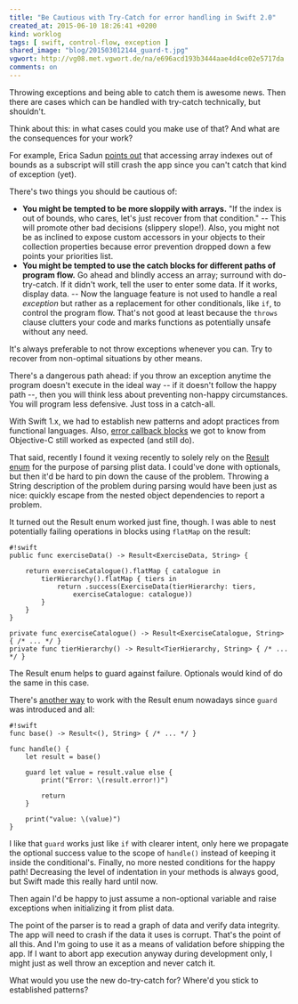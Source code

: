 ```yaml
---
title: "Be Cautious with Try-Catch for error handling in Swift 2.0"
created_at: 2015-06-10 18:26:41 +0200
kind: worklog
tags: [ swift, control-flow, exception ]
shared_image: "blog/201503012144_guard-t.jpg"
vgwort: http://vg08.met.vgwort.de/na/e696acd193b3444aae4d4ce02e5717da
comments: on
---
```



Throwing exceptions and being able to catch them is awesome news. Then there are cases which can be handled with try-catch technically, but shouldn't.

Think about this: in what cases could you make use of that? And what are the consequences for your work?

For example, Erica Sadun [points out][sadun] that accessing array indexes out of bounds as a subscript will still crash the app since you can't catch that kind of exception (yet).

There's two things you should be cautious of:

* **You might be tempted to be more sloppily with arrays.** "If the index is out of bounds, who cares, let's just recover from that condition." -- This will promote other bad decisions (slippery slope!). Also, you might not be as inclined to expose custom accessors in your objects to their collection properties because error prevention dropped down a few points your priorities list.
* **You might be tempted to use the catch blocks for different paths of program flow.** Go ahead and blindly access an array; surround with do-try-catch. If it didn't work, tell the user to enter some data. If it works, display data. -- Now the language feature is not used to handle a real _exception_ but rather as a replacement for other conditionals, like `if`, to control the program flow. That's not good at least because the `throws` clause clutters your code and marks functions as potentially unsafe without any need.

It's always preferable to not throw exceptions whenever you can. Try to recover from non-optimal situations by other means.

There's a dangerous path ahead: if you throw an exception anytime the program doesn't execute in the ideal way -- if it doesn't follow the happy path --, then you will think less about preventing non-happy circumstances. You will program less defensive. Just toss in a catch-all.

With Swift 1.x, we had to establish new patterns and adopt practices from functional languages. Also, [error callback blocks][callb] we got to know from Objective-C still worked as expected (and still do).

That said, recently I found it vexing recently to solely rely on the [Result enum][result] for the purpose of parsing plist data. I could've done with optionals, but then it'd be hard to pin down the cause of the problem. Throwing a String description of the problem during parsing would have been just as nice: quickly escape from the nested object dependencies to report a problem.

It turned out the Result enum worked just fine, though. I was able to nest potentially failing operations in blocks using `flatMap` on the result:

    #!swift
    public func exerciseData() -> Result<ExerciseData, String> {
        
        return exerciseCatalogue().flatMap { catalogue in
            tierHierarchy().flatMap { tiers in
                return .success(ExerciseData(tierHierarchy: tiers, 
                    exerciseCatalogue: catalogue))
            }
        }
    }
    
    private func exerciseCatalogue() -> Result<ExerciseCatalogue, String> { /* ... */ }
    private func tierHierarchy() -> Result<TierHierarchy, String> { /* ... */ }

The Result enum helps to guard against failure. Optionals would kind of do the same in this case.

There's [another way][owensd] to work with the Result enum nowadays since `guard` was introduced and all:

    #!swift
    func base() -> Result<(), String> { /* ... */ }
    
    func handle() {
        let result = base()

        guard let value = result.value else {
            print("Error: \(result.error!)")
		
    		return
        }
    
        print("value: \(value)")
    }

I like that `guard` works just like `if` with clearer intent, only here we propagate the optional success value to the scope of `handle()` instead of keeping it inside the conditional's. Finally, no more nested conditions for the happy path! Decreasing the level of indentation in your methods is always good, but Swift made this really hard until now.

Then again I'd be happy to just assume a non-optional variable and raise exceptions when initializing it from plist data.

The point of the parser is to read a graph of data and verify data integrity. The app will need to crash if the data it uses is corrupt. That's the point of all this. And I'm going to use it as a means of validation before shipping the app. If I want to abort app execution anyway during development only, I might just as well throw an exception and never catch it.

What would you use the new do-try-catch for? Where'd you stick to established patterns?

[sadun]: http://ericasadun.com/2015/06/09/swift-why-try-and-catch-dont-work-the-way-you-expect/
[result]: /posts/2015/05/nicest-result-enum-ever/
[callb]: /posts/2015/04/error-callbacks-objective-c/
[owensd]: http://owensd.io/2015/06/09/swift-v2-error-handling-revisit.html

